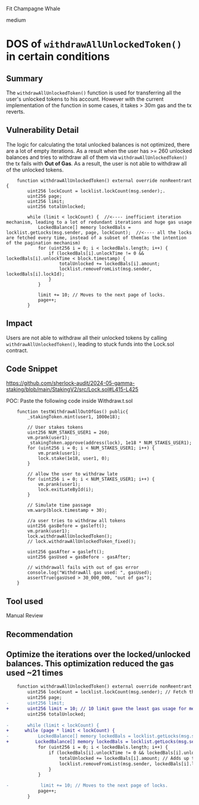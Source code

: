 Fit Champagne Whale

medium

# DOS of `withdrawAllUnlockedToken()` in certain conditions

## Summary
The `withdrawAllUnlockedToken()` function is used for transferring all the user's unlocked tokens to his account.  However with the current implementation of the function in some cases, it takes > 30m gas and the tx reverts.
## Vulnerability Detail
The logic for calculating the total unlocked balances is not optimized, there are a lot of empty iterations. As a result when the user has >= 260 unlocked balances and tries to withdraw all of them via `withdrawAllUnlockedToken()` the tx fails with **Out of Gas**. As a result, the user is not able to withdraw all of the unlocked tokens.


```solidity
    function withdrawAllUnlockedToken() external override nonReentrant {
        uint256 lockCount = locklist.lockCount(msg.sender);.
        uint256 page;
        uint256 limit;
        uint256 totalUnlocked;
        
        while (limit < lockCount) {  //<---- inefficient iteration mechanism, leading to a lot of redundant iterations and huge gas usage
            LockedBalance[] memory lockedBals = locklist.getLocks(msg.sender, page, lockCount);  //<---- all the locks are fetched every time, instead of a subset of them(as the intention of the pagination mechanism)
            for (uint256 i = 0; i < lockedBals.length; i++) {
                if (lockedBals[i].unlockTime != 0 && lockedBals[i].unlockTime < block.timestamp) {
                    totalUnlocked += lockedBals[i].amount;
                    locklist.removeFromList(msg.sender, lockedBals[i].lockId); 
                }
            }

            limit += 10; // Moves to the next page of locks.
            page++;
        }
```
## Impact
Users are not able to withdraw all their unlocked tokens by calling `withdrawAllUnlockedToken()`, leading to stuck funds into the Lock.sol contract.
## Code Snippet
https://github.com/sherlock-audit/2024-05-gamma-staking/blob/main/StakingV2/src/Lock.sol#L415-L425

POC:  Paste the following code inside Withdraw.t.sol 
```solidity
    function testWithdrawAllOutOfGas() public{
        _stakingToken.mint(user1, 1000e18);
        
        // User stakes tokens
        uint256 NUM_STAKES_USER1 = 260; 
        vm.prank(user1);
        _stakingToken.approve(address(lock), 1e18 * NUM_STAKES_USER1);
        for (uint256 i = 0; i < NUM_STAKES_USER1; i++) {
            vm.prank(user1);
            lock.stake(1e18, user1, 0);
        }

        // allow the user to withdraw late
        for (uint256 i = 0; i < NUM_STAKES_USER1; i++) {
            vm.prank(user1);
            lock.exitLateById(i);
        }
        
        // Simulate time passage
        vm.warp(block.timestamp + 30); 

        //a user tries to withdraw all tokens
        uint256 gasBefore = gasleft();
        vm.prank(user1);
        lock.withdrawAllUnlockedToken();
        // lock.withdrawAllUnlockedToken_fixed();

        uint256 gasAfter = gasleft();
        uint256 gasUsed = gasBefore - gasAfter;

        // withdrawall fails with out of gas error
        console.log("WithdrawAll gas used: ", gasUsed);
        assertTrue(gasUsed > 30_000_000, "out of gas");
    }
```



## Tool used

Manual Review

## Recommendation

Optimize the iterations over the locked/unlocked balances. This optimization reduced the gas used **~21 times**
-

```diff
    function withdrawAllUnlockedToken() external override nonReentrant {
        uint256 lockCount = locklist.lockCount(msg.sender); // Fetch the total number of locks for the caller.
        uint256 page;
-       uint256 limit;
+       uint256 limit = 10; // 10 limit gave the least gas usage for me, dev team can try with other values if needed
        uint256 totalUnlocked;
        
-       while (limit < lockCount) {
+      while (page * limit < lockCount) {
-           LockedBalance[] memory lockedBals = locklist.getLocks(msg.sender, page, lockCount); // Retrieves a page of locks for the user.
+          LockedBalance[] memory lockedBals = locklist.getLocks(msg.sender, page, limit ); // Retrieves a page of locks for the user.
            for (uint256 i = 0; i < lockedBals.length; i++) {
                if (lockedBals[i].unlockTime != 0 && lockedBals[i].unlockTime < block.timestamp) {
                    totalUnlocked += lockedBals[i].amount; // Adds up the amount from all unlocked balances.
                    locklist.removeFromList(msg.sender, lockedBals[i].lockId); // Removes the lock from the list.
                }
            }

-            limit += 10; // Moves to the next page of locks.
            page++;
        }
```

